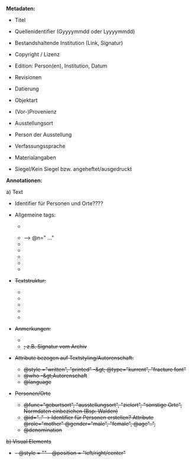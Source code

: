 
**Metadaten:**

- Titel

- Quellenidentifier (Gyyyymmdd oder Lyyyymmdd)

- Bestandshaltende Institution (Link, Signatur)

- Copyright / Lizenz

- Edition: Person(en), Institution, Datum

- Revisionen

- Datierung

- Objektart

- (Vor-)Provenienz

- Ausstellungsort

- Person der Ausstellung

- Verfassungssprache

- Materialangaben

- Siegel/Kein Siegel bzw. angeheftet/ausgedruckt

**Annotationen:**

a) Text

- Identifier für Personen und Orte????

- Allgemeine tags:

    - <p>
    - <pb> -->  @n=" ..."
    - <lb>
    - <hi>
    - <s>
    - <unclear>
    - <gap>


- Textstruktur:

    - <body>
    - <text>
    - <opening>
    - <closer> 
    - <signature> 


- Anmerkungen:

    - <marginalia>
    - <foreign>; z.B. Signatur vom Archiv

- Attribute bezogen auf Textstyling/Autorenschaft:

    - @style =&quot;written&quot;, &quot;printed&quot; -\&gt; @type=&quot;kurrent&quot;, &quot;fracture font&quot;
    - @who -\&gt;Autorenschaft
    - @language

- Personen/Orte

    - <place> @func="geburtsort", "ausstellungsort", "zielort", "sonstige Orte", Normdaten einbeziehen (Bsp: <place ref="http:/....">Walden</persName>)
    - <personName> @id=".." -> Identifier für Personen erstellen? Attribute @role="mother" @gender="male", "female", @age"..", 
    - @denomination


b) Visual Elements
- <seal>
    - @style = &quot;&quot;
    -  @position = &quot;left/right/center&quot;